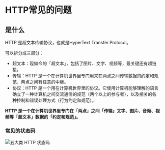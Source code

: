 HTTP常见的问题
===

## 是什么

HTTP 是超文本传输协议，也就是HyperText Transfer Protocol。

可以拆分成三部分：

- 超文本：现如今的「超文本」，包括了图片、文字、视频等，最关键还有超链接。
- 传输：HTTP 是一个在计算机世界里专门用来在两点之间传输数据的约定和规范，两点之间有任意的中继。
- 协议：HTTP 是一个用在计算机世界里的协议。它使用计算机能够理解的语言确立了一种计算机之间交流通信的规范（两个以上的参与者），以及相关的各种控制和错误处理方式（行为约定和规范）。

**HTTP 是一个在计算机世界里专门在「两点」之间「传输」文字、图片、音频、视频等「超文本」数据的「约定和规范」。**

### 常见的状态码

![ 五大类 HTTP 状态码 ](http://pic.shixiaocaia.fun/202303301107244.png)
